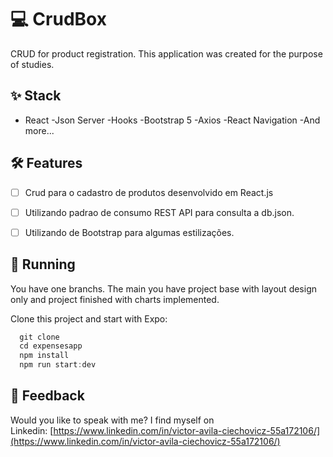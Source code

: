 # ****💻  CrudBox****

 CRUD for product registration. This application was created for the purpose of studies.

## ****✨ Stack****

- React
-Json Server
-Hooks
-Bootstrap 5
-Axios
-React Navigation
-And more...

## **🛠️ Features**

- [ ]  Crud para o cadastro de produtos desenvolvido em React.js
- [ ]  Utilizando padrao de consumo REST API para consulta a db.json. 
- [ ]  Utilizando de Bootstrap para algumas estilizações.


## 🔧 ****Running****

You have one branchs. The main you have project base with layout design only and project finished with charts implemented.

Clone this project and start with Expo:

```jsx
  git clone 
  cd expensesapp
  npm install
  npm run start:dev
```
## ****📄 Feedback****

Would you like to speak with me? I find myself on Linkedin: [https://www.linkedin.com/in/victor-avila-ciechovicz-55a172106/](https://www.linkedin.com/in/victor-avila-ciechovicz-55a172106/)
